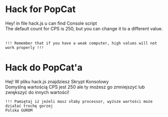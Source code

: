 # Hack for PopCat
Hey! in file hack.js u can find Console script </br>
The default count for CPS is 250, but you can change it to a different value. </br> </br>
```
!!! Remember that if you have a weak computer, high values will not work properly !!!
```

# Hack do PopCat'a
Hej! W pliku hack.js znajdziesz Skrypt Konsolowy </br>
Domyślną wartością CPS jest 250 ale ty możesz go zmniejszyć lub zwiększyć do innych wartości!
```
!!! Pamiętaj iż jeżeli masz słaby processor, wyższe wartości może działać trochę gorzej
Polska GUROM
```
